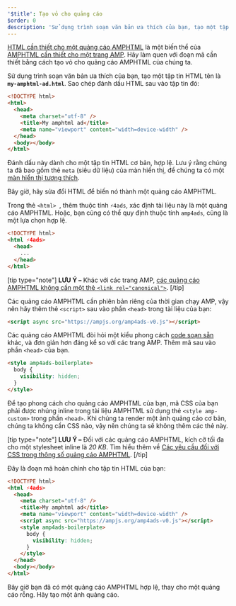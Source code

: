 ```yaml
---
'$title': Tạo vỏ cho quảng cáo
$order: 0
description: 'Sử dụng trình soạn văn bản ưa thích của bạn, tạo một tập tin HTML tên là my-amphtml-ad.html. Sao chép đánh dấu HTML sau vào tập tin đó: ...'
---
```


[HTML cần thiết cho một quảng cáo AMPHTML](../../../../documentation/guides-and-tutorials/learn/a4a_spec.md) là một biến thể của [AMPHTML cần thiết cho một trang AMP](../../../../documentation/guides-and-tutorials/learn/spec/amphtml.md). Hãy làm quen với đoạn mã cần thiết bằng cách tạo vỏ cho quảng cáo AMPHTML của chúng ta.

Sử dụng trình soạn văn bản ưa thích của bạn, tạo một tập tin HTML tên là **`my-amphtml-ad.html`**. Sao chép đánh dấu HTML sau vào tập tin đó:

```html
<!DOCTYPE html>
<html>
  <head>
    <meta charset="utf-8" />
    <title>My amphtml ad</title>
    <meta name="viewport" content="width=device-width" />
  </head>
  <body></body>
</html>
```

Đánh dấu này dành cho một tập tin HTML cơ bản, hợp lệ. Lưu ý rằng chúng ta đã bao gồm thẻ `meta` (siêu dữ liệu) của màn hiển thị, để chúng ta có một [màn hiển thị tương thích](../../../../documentation/guides-and-tutorials/develop/style_and_layout/responsive_design.md#controlling-the-viewport).

Bây giờ, hãy sửa đổi HTML để biến nó thành một quảng cáo AMPHTML.

Trong thẻ `<html> `, thêm thuộc tính `⚡4ads`, xác định tài liệu này là một quảng cáo AMPHTML. Hoặc, bạn cũng có thể quy định thuộc tính `amp4ads`, cũng là một lựa chọn hợp lệ.

```html
<!DOCTYPE html>
<html ⚡4ads>
  <head>
    ...
  </head>
</html>
```

[tip type="note"] **LƯU Ý –** Khác với các trang AMP, [các quảng cáo AMPHTML không cần một thẻ `<link rel="canonical">`](../../../../documentation/guides-and-tutorials/learn/a4a_spec.md#amphtml-ad-format-rules). [/tip]

Các quảng cáo AMPHTML cần phiên bản riêng của thời gian chạy AMP, vậy nên hãy thêm thẻ `<script>` sau vào phần `<head>` trong tài liệu của bạn:

```html
<script async src="https://ampjs.org/amp4ads-v0.js"></script>
```

Các quảng cáo AMPHTML đòi hỏi một kiểu phong cách [code soạn sẵn](../../../../documentation/guides-and-tutorials/learn/a4a_spec.md#boilerplate) khác, và đơn giản hơn đáng kể so với các trang AMP. Thêm mã sau vào phần `<head>` của bạn.

```html
<style amp4ads-boilerplate>
  body {
    visibility: hidden;
  }
</style>
```

Để tạo phong cách cho quảng cáo AMPHTML của bạn, mã CSS của bạn phải được nhúng inline trong tài liệu AMPHTML sử dụng thẻ `<style amp-custom>` trong phần `<head>`. Khi chúng ta render một ảnh quảng cáo cơ bản, chúng ta không cần CSS nào, vậy nên chúng ta sẽ không thêm các thẻ này.

[tip type="note"] **LƯU Ý –** Đối với các quảng cáo AMPHTML, kích cỡ tối đa cho một stylesheet inline là _20 KB_. Tìm hiểu thêm về [Các yêu cầu đối với CSS trong thông số quảng cáo AMPHTML](../../../../documentation/guides-and-tutorials/learn/a4a_spec.md#css). [/tip]

Đây là đoạn mã hoàn chỉnh cho tập tin HTML của bạn:

```html
<!DOCTYPE html>
<html ⚡4ads>
  <head>
    <meta charset="utf-8" />
    <title>My amphtml ad</title>
    <meta name="viewport" content="width=device-width" />
    <script async src="https://ampjs.org/amp4ads-v0.js"></script>
    <style amp4ads-boilerplate>
      body {
        visibility: hidden;
      }
    </style>
  </head>
  <body></body>
</html>
```

Bây giờ bạn đã có một quảng cáo AMPHTML hợp lệ, thay cho một quảng cáo rỗng. Hãy tạo một ảnh quảng cáo.
